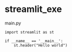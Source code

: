 # streamlit_exe


main.py
```
import streamlit as st

if __name__ == '__main__':
    st.header("Hello world")
```
